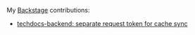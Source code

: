 My [Backstage](https://github.com/backstage/backstage) contributions:
- [techdocs-backend: separate request token for cache sync](https://github.com/backstage/backstage/pull/26088)

